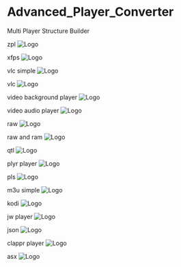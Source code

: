 # Advanced_Player_Converter
Multi Player Structure Builder

zpl
![Logo](https://raw.githubusercontent.com/SxtBox/Advanced_Player_Converter/main/Screenshots/zpl.png?raw=true)

xfps
![Logo](https://raw.githubusercontent.com/SxtBox/Advanced_Player_Converter/main/Screenshots/xfps.png?raw=true)

vlc simple
![Logo](https://raw.githubusercontent.com/SxtBox/Advanced_Player_Converter/main/Screenshots/vlc_simple.png?raw=true)

vlc
![Logo](https://raw.githubusercontent.com/SxtBox/Advanced_Player_Converter/main/Screenshots/vlc.png?raw=true)

video background player
![Logo](https://raw.githubusercontent.com/SxtBox/Advanced_Player_Converter/main/Screenshots/video_background_player.png?raw=true)

video audio player
![Logo](https://raw.githubusercontent.com/SxtBox/Advanced_Player_Converter/main/Screenshots/video_audio_player.png?raw=true)

raw
![Logo](https://raw.githubusercontent.com/SxtBox/Advanced_Player_Converter/main/Screenshots/smart_tv.png?raw=true)

raw and ram
![Logo](https://raw.githubusercontent.com/SxtBox/Advanced_Player_Converter/main/Screenshots/raw_and_ram.png?raw=true)

qtl
![Logo](https://raw.githubusercontent.com/SxtBox/Advanced_Player_Converter/main/Screenshots/qtl.png?raw=true)

plyr player
![Logo](https://raw.githubusercontent.com/SxtBox/Advanced_Player_Converter/main/Screenshots/plyr_player.png?raw=true)

pls
![Logo](https://raw.githubusercontent.com/SxtBox/Advanced_Player_Converter/main/Screenshots/pls.png?raw=true)

m3u simple
![Logo](https://raw.githubusercontent.com/SxtBox/Advanced_Player_Converter/main/Screenshots/m3u_simple.png?raw=true)

kodi
![Logo](https://raw.githubusercontent.com/SxtBox/Advanced_Player_Converter/main/Screenshots/kodi.png?raw=true)

jw player
![Logo](https://raw.githubusercontent.com/SxtBox/Advanced_Player_Converter/main/Screenshots/jw_player.png?raw=true)

json
![Logo](https://raw.githubusercontent.com/SxtBox/Advanced_Player_Converter/main/Screenshots/json.png?raw=true)

clappr player
![Logo](https://raw.githubusercontent.com/SxtBox/Advanced_Player_Converter/main/Screenshots/clappr_player.png?raw=true)

asx
![Logo](https://github.com/SxtBox/Advanced_Player_Converter/blob/main/Screenshots/asx.png?raw=true)
